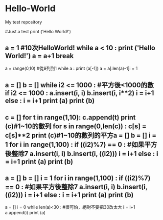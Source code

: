 # Hello-World
My test repository

#Just a test 
print ('Hello World!')

a = 1  #10次HelloWorld!
while a < 10 :
    print ('Hello World!')
    a = a+1
break
----------------------------------------------------------------------------------------------------------------------------------------
a = range(0,10) #從9列到1
while a :
    print (a[-1])
    a = a[:len(a)-1]i = 1

a = []
b = []
while i**2 <= 1000 : #平方後<1000的數
    if i**2 <= 1000 :
        a.insert(i, i)
        b.insert(i, i**2)
        i = i+1
    else :
        i = i+1
print (a)
print (b)
----------------------------------------------------------------------------------------------------------------------------------------
c = []
for t in range(1,10):
    c.append(t)
print (c)#1~10的數列
for s in range(0,len(c)) :
    c[s] = c[s]**2
print (c)#1~10的數列的平方a = []
b = []
i = 1
for i in range(1,100) :
    if ((i**2)%7) == 0 :   #如果平方後整除7
        a.insert(i, i)
        b.insert(i, ((i**2)))
        i = i+1
    else :
        i = i+1
print (a)
print (b)
----------------------------------------------------------------------------------------------------------------------------------------
a = []
b = []
i = 1
for i in range(1,100) :
    if ((i**2)%7) == 0 :   #如果平方後整除7
        a.insert(i, i)
        b.insert(i, ((i**2)))
        i = i+1
    else :
        i = i+1
print (a)
print (b)
----------------------------------------------------------------------------------------------------------------------------------------
a = []
i = 0
while len(a)<30 :    #很可怕，絕對不要把30改太大
    i = i+1
    a.append(i)
    print (a)
